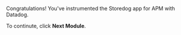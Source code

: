 Congratulations! You've instrumented the Storedog app for APM with Datadog.

To continute, click **Next Module**.